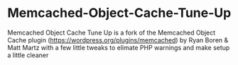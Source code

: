 Memcached-Object-Cache-Tune-Up
==============================

Memcached Object Cache Tune Up is a fork of the Memcached Object Cache plugin (https://wordpress.org/plugins/memcached) by Ryan Boren &amp; Matt Martz with a few little tweaks to elimate PHP warnings and make setup a little cleaner
